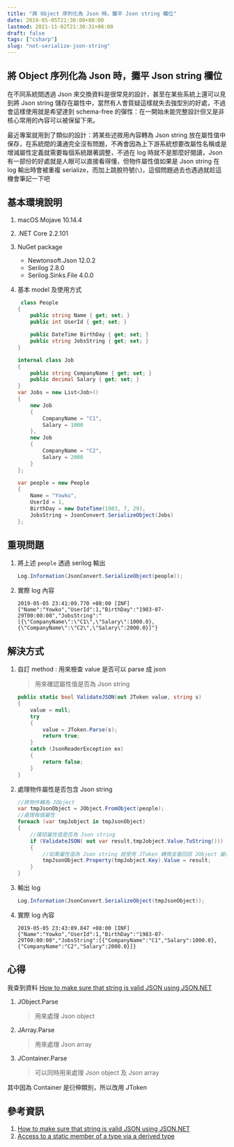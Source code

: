 ```yaml
---
title: "將 Object 序列化為 Json 時，攤平 Json string 欄位"
date: 2019-05-05T21:30:00+08:00
lastmod: 2021-11-02T21:30:31+08:00
draft: false
tags: ["csharp"]
slug: "not-serialize-json-string"
---
```

## 將 Object 序列化為 Json 時，攤平 Json string 欄位

在不同系統間透過 Json 來交換資料是很常見的設計，甚至在某些系統上還可以見到將 Json string 儲存在屬性中，當然有人會質疑這樣就失去強型別的好處，不過會這樣使用就是希望達到 schema-free 的彈性：在一開始未能完整設計但又是非核心常用的內容可以被保留下來。

最近專案就用到了類似的設計：將某些述敘用內容轉為 Json string 放在屬性值中保存，在系統間的溝通完全沒有問題，不再會因為上下游系統想要改屬性名稱或是增減屬性定義就需要每個系統跟著調整，不過在 log 時就不是那麼好閱讀，Json 有一部份的好處就是人眼可以直接看得懂，但物件屬性值如果是 Json string 在 log 輸出時會被重複 serialize，而加上跳脫符號(`\`)，這個問題過去也遇過就趁這機會筆記一下吧

## 基本環境說明

1. macOS Mojave 10.14.4
2. .NET Core 2.2.101
3. NuGet package
   - Newtonsoft.Json 12.0.2
   - Serilog 2.8.0
   - Serilog.Sinks.File 4.0.0
4. 基本 model 及使用方式

    ```cs
     class People
    {
        public string Name { get; set; }
        public int UserId { get; set; }

        public DateTime BirthDay { get; set; }
        public string JobsString { get; set; }
    }

    internal class Job
    {
        public string CompanyName { get; set; }
        public decimal Salary { get; set; }
    }
    var Jobs = new List<Job>()
    {
        new Job
        {
            CompanyName = "C1",
            Salary = 1000
        },
        new Job
        {
            CompanyName = "C2",
            Salary = 2000
        }
    };

    var people = new People
    {
        Name = "Yowko",
        UserId = 1,
        BirthDay = new DateTime(1983, 7, 29),
        JobsString = JsonConvert.SerializeObject(Jobs)
    };
    ```

## 重現問題

1. 將上述 `people` 透過 serilog 輸出

    ```cs
    Log.Information(JsonConvert.SerializeObject(people));
    ```

2. 實際 log 內容

    ```log
    2019-05-05 23:41:09.770 +08:00 [INF] {"Name":"Yowko","UserId":1,"BirthDay":"1983-07-29T00:00:00","JobsString":"[{\"CompanyName\":\"C1\",\"Salary\":1000.0},{\"CompanyName\":\"C2\",\"Salary\":2000.0}]"}
    ```

## 解決方式

1. 自訂 method : 用來檢查 value 是否可以 parse 成 json

    > 用來確認屬性值是否為 Json string

    ```cs
    public static bool ValidateJSON(out JToken value, string s)
    {
        value = null;
        try
        {
            value = JToken.Parse(s);
            return true;
        }
        catch (JsonReaderException ex)
        {
            return false;
        }
    }
    ```

2. 處理物件屬性是否包含 Json string

    ```cs
    //將物件轉為 JObject
    var tmpJsonObject = JObject.FromObject(people);
    //處理每個屬性
    foreach (var tmpJobject in tmpJsonObject)
    {
        //確認屬性值是否為 Json string
        if (ValidateJSON( out var result,tmpJobject.Value.ToString()))
        {
            //如果屬性值為 Json string 就使用 JToken 轉換並塞回該 JObject 屬性中
            tmpJsonObject.Property(tmpJobject.Key).Value = result; 
        }
    }
    ```

3. 輸出 log

    ```cs
    Log.Information(JsonConvert.SerializeObject(tmpJsonObject));
    ```

4. 實際 log 內容

    ```log
    2019-05-05 23:43:09.847 +08:00 [INF] {"Name":"Yowko","UserId":1,"BirthDay":"1983-07-29T00:00:00","JobsString":[{"CompanyName":"C1","Salary":1000.0},{"CompanyName":"C2","Salary":2000.0}]}
    ```

## 心得

我查到資料 [How to make sure that string is valid JSON using JSON.NET](https://stackoverflow.com/a/20218426)

1. JObject.Parse

    > 用來處理 Json object

2. JArray.Parse

    > 用來處理 Json array

3. JContainer.Parse

    > 可以同時用來處理 Json object 及 Json array

其中因為 Container 是衍伸類別，所以改用 JToken

## 參考資訊

1. [How to make sure that string is valid JSON using JSON.NET](https://stackoverflow.com/a/20218426)
2. [Access to a static member of a type via a derived type](https://confluence.jetbrains.com/pages/viewpage.action?pageId=37232484)
